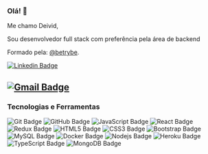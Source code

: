 
### Olá! 👋

Me chamo Deivid,

Sou desenvolvedor full stack com preferência pela área de backend

Formado pela: [@betrybe](https://github.com/betrybe).


[![Linkedin Badge](https://img.shields.io/badge/linkedin-%230077B5.svg?&style=for-the-badge&logo=linkedin&logoColor=white&link=https://www.linkedin.com/in/deivid-borges/)](https://www.linkedin.com/in/deivid-borges/)

[![Gmail  Badge](https://img.shields.io/badge/-deividdeveloper22@gmail.com-c14438?style=flat-square&logo=Gmail&logoColor=white&link=mailto:deividdeveloper22@gmail.com)](mailto:deividdeveloper22@gmail.com)
---
### Tecnologias e Ferramentas 

![Git Badge](https://img.shields.io/badge/-Git-black?style=flat-square&logo=git)
![GitHub Badge](https://img.shields.io/badge/-GitHub-black?style=flat-square&logo=github)
![JavaScript Badge](https://img.shields.io/badge/-JavaScript-black?style=flat-square&logo=javascript)
![React Badge](https://img.shields.io/badge/-React-black?style=flat-square&logo=react)
![Redux Badge](https://img.shields.io/badge/-Redux-black?style=flat-square&logo=redux)
![HTML5 Badge](https://img.shields.io/badge/-HTML5-black?style=flat-square&logo=html5&logoColor=white)
![CSS3 Badge](https://img.shields.io/badge/-CSS3-black?style=flat-square&logo=css3)
![Bootstrap Badge](https://img.shields.io/badge/-Bootstrap-black?style=flat-square&logo=bootstrap)
![MySQL Badge](https://img.shields.io/badge/-MySQL-black?style=flat-square&logo=mysql)
![Docker Badge](https://img.shields.io/badge/-Docker-black?style=flat-square&logo=docker)
![Nodejs Badge](https://img.shields.io/badge/-Nodejs-black?style=flat-square&logo=Node.js)
![Heroku Badge](https://img.shields.io/badge/-Heroku-black?style=flat-square&logo=heroku)
![TypeScript Badge](https://img.shields.io/badge/-TypeScript-black?style=flat-square&logo=typescript)
![MongoDB Badge](https://img.shields.io/badge/-Mongodb-black?style=flat-square&logo=mongodb)

